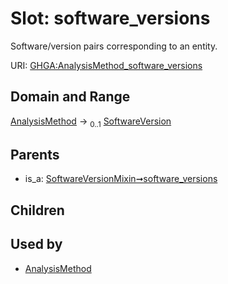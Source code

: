 
# Slot: software_versions


Software/version pairs corresponding to an entity.

URI: [GHGA:AnalysisMethod_software_versions](https://w3id.org/GHGA/AnalysisMethod_software_versions)


## Domain and Range

[AnalysisMethod](AnalysisMethod.md) &#8594;  <sub>0..1</sub> [SoftwareVersion](SoftwareVersion.md)

## Parents

 *  is_a: [SoftwareVersionMixin➞software_versions](SoftwareVersionMixin_software_versions.md)

## Children


## Used by

 * [AnalysisMethod](AnalysisMethod.md)
